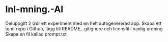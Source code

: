 # Inl-mning.-AI
Deluppgift 2 Gör ett experiment med en helt autogenererad app.  Skapa ett tomt repo i Github, lägg till README, .gitignore och licensfil i vanlig ordning Skapa en fil kallad prompt.txt
